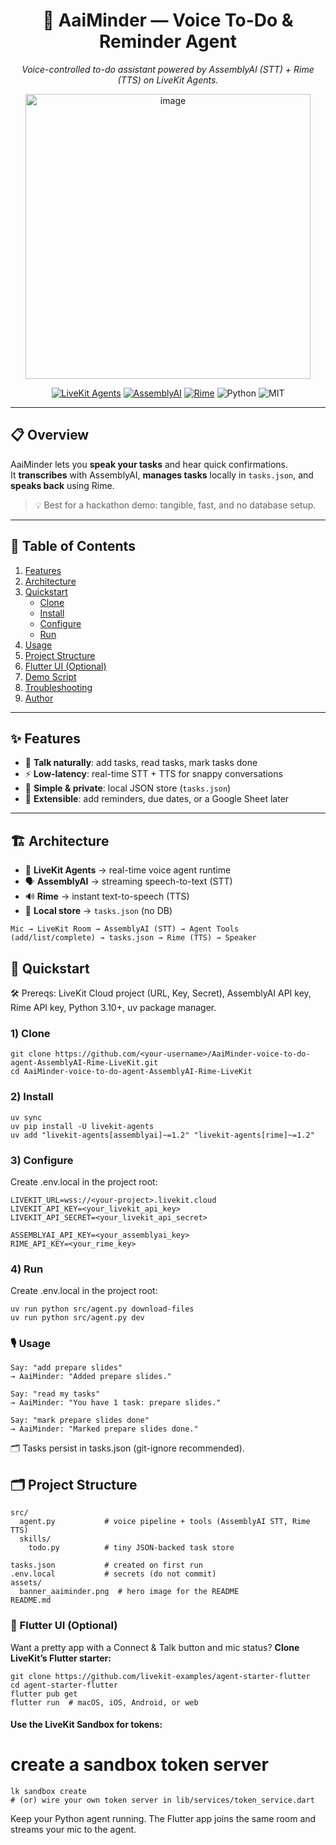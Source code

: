 <!--
  AaiMinder — README
  Tip: put a wide hero image at: assets/banner_aaiminder.png  (1600x600+)
-->

<h1 align="center">📝 AaiMinder — Voice To-Do & Reminder Agent</h1>

<p align="center">
  <em>Voice-controlled to-do assistant powered by AssemblyAI (STT) + Rime (TTS) on LiveKit Agents.</em>
</p>

<p align="center">
  <img src="assets/banner_aaiminder.png<img width="391" height="456" alt="image" src="https://github.com/user-attachments/assets/08b9ea29-e07c-4f02-bad8-78b8bda8ff49" />


<p align="center">
  <a href="https://cloud.livekit.io" target="_blank"><img src="https://img.shields.io/badge/LiveKit-Agents-0E7B7B?logo=livekit&logoColor=white" alt="LiveKit Agents"></a>
  <a href="https://www.assemblyai.com/" target="_blank"><img src="https://img.shields.io/badge/AssemblyAI-STT-5856D6" alt="AssemblyAI"></a>
  <a href="https://docs.rime.ai" target="_blank"><img src="https://img.shields.io/badge/Rime-TTS-8E44AD" alt="Rime"></a>
  <img src="https://img.shields.io/badge/Python-3.10%2B-3776AB?logo=python&logoColor=white" alt="Python">
  <img src="https://img.shields.io/badge/License-MIT-2ECC71" alt="MIT">
</p>

---

## 📋 Overview

AaiMinder lets you **speak your tasks** and hear quick confirmations.  
It **transcribes** with AssemblyAI, **manages tasks** locally in `tasks.json`, and **speaks back** using Rime.

> 💡 Best for a hackathon demo: tangible, fast, and no database setup.

---

## 🧭 Table of Contents

1. [Features](#-features)  
2. [Architecture](#-architecture)  
3. [Quickstart](#-quickstart)  
   - [Clone](#1-clone)  
   - [Install](#2-install)  
   - [Configure](#3-configure)  
   - [Run](#4-run)  
4. [Usage](#-usage)  
5. [Project Structure](#-project-structure)  
6. [Flutter UI (Optional)](#-flutter-ui-optional)  
7. [Demo Script](#-demo-script)  
8. [Troubleshooting](#-troubleshooting)  
9. [Author](#-author)

---

## ✨ Features

- 🎤 **Talk naturally**: add tasks, read tasks, mark tasks done  
- ⚡ **Low-latency**: real-time STT + TTS for snappy conversations  
- 🧠 **Simple & private**: local JSON store (`tasks.json`)  
- 🧩 **Extensible**: add reminders, due dates, or a Google Sheet later

---

## 🏗 Architecture

- 🧩 **LiveKit Agents** → real-time voice agent runtime  
- 🗣 **AssemblyAI** → streaming speech-to-text (STT)  
- 🔊 **Rime** → instant text-to-speech (TTS)  
- 📂 **Local store** → `tasks.json` (no DB)

```text
Mic → LiveKit Room → AssemblyAI (STT) → Agent Tools (add/list/complete) → tasks.json → Rime (TTS) → Speaker
```

## 🚀 Quickstart

🛠 Prereqs: LiveKit Cloud project (URL, Key, Secret), AssemblyAI API key, Rime API key, Python 3.10+, uv package manager.

### 1) Clone
```
git clone https://github.com/<your-username>/AaiMinder-voice-to-do-agent-AssemblyAI-Rime-LiveKit.git
cd AaiMinder-voice-to-do-agent-AssemblyAI-Rime-LiveKit
```

### 2) Install
```
uv sync
uv pip install -U livekit-agents
uv add "livekit-agents[assemblyai]~=1.2" "livekit-agents[rime]~=1.2"
```

### 3) Configure
Create .env.local in the project root:
```
LIVEKIT_URL=wss://<your-project>.livekit.cloud
LIVEKIT_API_KEY=<your_livekit_api_key>
LIVEKIT_API_SECRET=<your_livekit_api_secret>

ASSEMBLYAI_API_KEY=<your_assemblyai_key>
RIME_API_KEY=<your_rime_key>
```

### 4) Run
Create .env.local in the project root:
```
uv run python src/agent.py download-files
uv run python src/agent.py dev
```

### 🎙 Usage
```text
Say: "add prepare slides" 
→ AaiMinder: "Added prepare slides."

Say: "read my tasks" 
→ AaiMinder: "You have 1 task: prepare slides."

Say: "mark prepare slides done" 
→ AaiMinder: "Marked prepare slides done."
```
🗂 Tasks persist in tasks.json (git-ignore recommended).

## 🗂 Project Structure
```text
src/
  agent.py           # voice pipeline + tools (AssemblyAI STT, Rime TTS)
  skills/
    todo.py          # tiny JSON-backed task store

tasks.json           # created on first run
.env.local           # secrets (do not commit)
assets/
  banner_aaiminder.png  # hero image for the README
README.md
```
### 📱 Flutter UI (Optional)

Want a pretty app with a Connect & Talk button and mic status?
**Clone LiveKit’s Flutter starter:**
```
git clone https://github.com/livekit-examples/agent-starter-flutter
cd agent-starter-flutter
flutter pub get
flutter run  # macOS, iOS, Android, or web
```

#### **Use the LiveKit Sandbox for tokens:**

# create a sandbox token server
```
lk sandbox create
# (or) wire your own token server in lib/services/token_service.dart
```

Keep your Python agent running.
The Flutter app joins the same room and streams your mic to the agent.


